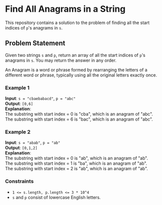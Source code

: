 # Find All Anagrams in a String

This repository contains a solution to the problem of finding all the start indices of `p`'s anagrams in `s`. 

## Problem Statement

Given two strings `s` and `p`, return an array of all the start indices of `p`'s anagrams in `s`. You may return the answer in any order.

An Anagram is a word or phrase formed by rearranging the letters of a different word or phrase, typically using all the original letters exactly once.

### Example 1

**Input**: `s = "cbaebabacd"`, `p = "abc"`  
**Output**: `[0,6]`  
**Explanation**:  
The substring with start index = 0 is "cba", which is an anagram of "abc".  
The substring with start index = 6 is "bac", which is an anagram of "abc".

### Example 2

**Input**: `s = "abab"`, `p = "ab"`  
**Output**: `[0,1,2]`  
**Explanation**:  
The substring with start index = 0 is "ab", which is an anagram of "ab".  
The substring with start index = 1 is "ba", which is an anagram of "ab".  
The substring with start index = 2 is "ab", which is an anagram of "ab".

### Constraints

- `1 <= s.length, p.length <= 3 * 10^4`
- `s` and `p` consist of lowercase English letters.

